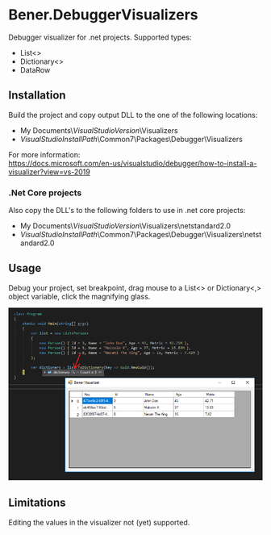 # Bener.DebuggerVisualizers
Debugger visualizer for .net projects. 
Supported types:
* List<>
* Dictionary<>
* DataRow

## Installation
Build the project and copy output DLL to the one of the following locations:
* My Documents\\*VisualStudioVersion*\Visualizers
* *VisualStudioInstallPath*\Common7\Packages\Debugger\Visualizers

For more information:<br/>
https://docs.microsoft.com/en-us/visualstudio/debugger/how-to-install-a-visualizer?view=vs-2019

### .Net Core projects
Also copy the DLL's to the following folders to use in .net core projects:
* My Documents\\*VisualStudioVersion*\Visualizers\netstandard2.0
* *VisualStudioInstallPath*\Common7\Packages\Debugger\Visualizers\netstandard2.0

## Usage
Debug your project, set breakpoint, drag mouse to a List<> or Dictionary<,> object variable, click the magnifying glass.

![alt text](https://raw.githubusercontent.com/ibener/Bener.DebuggerVisualizers/master/screenshot.png)

## Limitations
Editing the values in the visualizer not (yet) supported.
